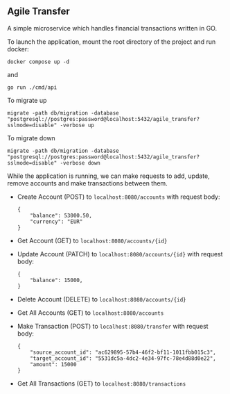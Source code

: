 ## Agile Transfer
A simple microservice which handles financial transactions written in GO.

To launch the application, mount the root directory of the project and run docker:
```
docker compose up -d
```
and
```
go run ./cmd/api
```

To migrate up
```
migrate -path db/migration -database "postgresql://postgres:password@localhost:5432/agile_transfer?sslmode=disable" -verbose up
```

To migrate down
```
migrate -path db/migration -database "postgresql://postgres:password@localhost:5432/agile_transfer?sslmode=disable" -verbose down
```

While the application is running, we can make requests to add, update, remove accounts and make transactions between them.

*   Create Account (POST) to `localhost:8080/accounts` with request body:

    ```
    {
        "balance": 53000.50,
        "currency": "EUR"
    }
*   Get Account (GET) to `localhost:8080/accounts/{id}`
*   Update Account (PATCH) to `localhost:8080/accounts/{id}` with request body:

    ```
    {
        "balance": 15000,
    }
    ```
*   Delete Account (DELETE) to `localhost:8080/accounts/{id}`
*   Get All Accounts (GET) to `localhost:8080/accounts`
*   Make Transaction (POST) to `localhost:8080/transfer` with request body:
    ```
    {
        "source_account_id": "ac629895-57b4-46f2-bf11-1011fbb015c3",
        "target_account_id": "5531dc5a-4dc2-4e34-97fc-78e4d88d0e22",
        "amount": 15000
    }
    ```
*   Get All Transactions (GET) to `localhost:8080/transactions`
